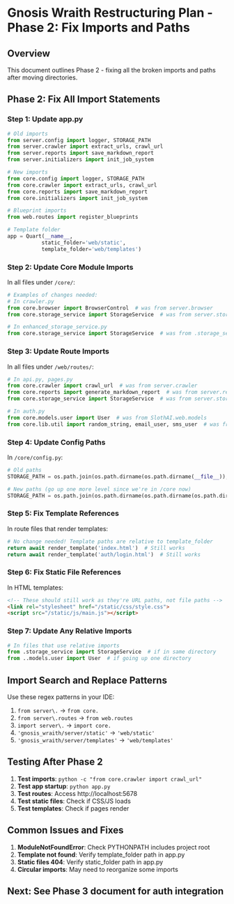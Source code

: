 # Gnosis Wraith Restructuring Plan - Phase 2: Fix Imports and Paths

## Overview
This document outlines Phase 2 - fixing all the broken imports and paths after moving directories.

## Phase 2: Fix All Import Statements

### Step 1: Update app.py
```python
# Old imports
from server.config import logger, STORAGE_PATH
from server.crawler import extract_urls, crawl_url
from server.reports import save_markdown_report
from server.initializers import init_job_system

# New imports
from core.config import logger, STORAGE_PATH
from core.crawler import extract_urls, crawl_url
from core.reports import save_markdown_report
from core.initializers import init_job_system

# Blueprint imports
from web.routes import register_blueprints

# Template folder
app = Quart(__name__, 
           static_folder='web/static', 
           template_folder='web/templates')
```

### Step 2: Update Core Module Imports
In all files under `/core/`:
```python
# Examples of changes needed:
# In crawler.py
from core.browser import BrowserControl  # was from server.browser
from core.storage_service import StorageService  # was from server.storage_service

# In enhanced_storage_service.py
from core.storage_service import StorageService  # was from .storage_service
```

### Step 3: Update Route Imports
In all files under `/web/routes/`:
```python
# In api.py, pages.py
from core.crawler import crawl_url  # was from server.crawler
from core.reports import generate_markdown_report  # was from server.reports
from core.storage_service import StorageService  # was from server.storage_service

# In auth.py
from core.models.user import User  # was from SlothAI.web.models
from core.lib.util import random_string, email_user, sms_user  # was from SlothAI.lib.util
```

### Step 4: Update Config Paths
In `/core/config.py`:
```python
# Old paths
STORAGE_PATH = os.path.join(os.path.dirname(os.path.dirname(__file__)), 'storage')

# New paths (go up one more level since we're in /core now)
STORAGE_PATH = os.path.join(os.path.dirname(os.path.dirname(os.path.dirname(__file__))), 'storage')
```

### Step 5: Fix Template References
In route files that render templates:
```python
# No change needed! Template paths are relative to template_folder
return await render_template('index.html')  # Still works
return await render_template('auth/login.html')  # Still works
```

### Step 6: Fix Static File References
In HTML templates:
```html
<!-- These should still work as they're URL paths, not file paths -->
<link rel="stylesheet" href="/static/css/style.css">
<script src="/static/js/main.js"></script>
```

### Step 7: Update Any Relative Imports
```python
# In files that use relative imports
from .storage_service import StorageService  # if in same directory
from ..models.user import User  # if going up one directory
```

## Import Search and Replace Patterns

Use these regex patterns in your IDE:

1. `from server\.` → `from core.`
2. `from server\.routes` → `from web.routes`
3. `import server\.` → `import core.`
4. `'gnosis_wraith/server/static'` → `'web/static'`
5. `'gnosis_wraith/server/templates'` → `'web/templates'`

## Testing After Phase 2

1. **Test imports**: `python -c "from core.crawler import crawl_url"`
2. **Test app startup**: `python app.py`
3. **Test routes**: Access http://localhost:5678
4. **Test static files**: Check if CSS/JS loads
5. **Test templates**: Check if pages render

## Common Issues and Fixes

1. **ModuleNotFoundError**: Check PYTHONPATH includes project root
2. **Template not found**: Verify template_folder path in app.py
3. **Static files 404**: Verify static_folder path in app.py
4. **Circular imports**: May need to reorganize some imports

## Next: See Phase 3 document for auth integration
